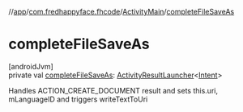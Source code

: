 //[app](../../../index.md)/[com.fredhappyface.fhcode](../index.md)/[ActivityMain](index.md)/[completeFileSaveAs](complete-file-save-as.md)

# completeFileSaveAs

[androidJvm]\
private val [completeFileSaveAs](complete-file-save-as.md): [ActivityResultLauncher](https://developer.android.com/reference/kotlin/androidx/activity/result/ActivityResultLauncher.html)&lt;[Intent](https://developer.android.com/reference/kotlin/android/content/Intent.html)&gt;

Handles ACTION_CREATE_DOCUMENT result and sets this.uri, mLanguageID and triggers writeTextToUri
